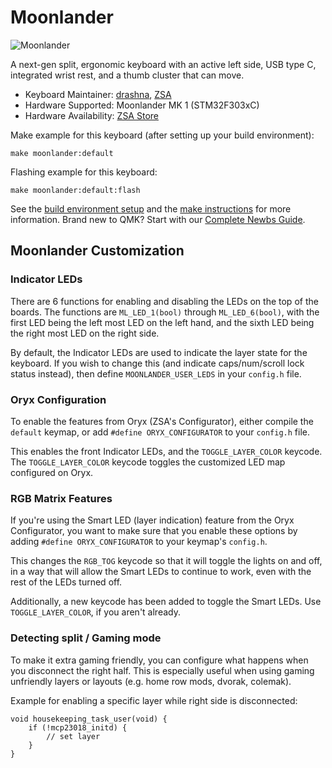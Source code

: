 # Moonlander

![Moonlander](https://zsa.io/static/gallery-white-case-7a2ef555f8f7f4ce1b9030477b16e517.png)

A next-gen split, ergonomic keyboard with an active left side, USB type C, integrated wrist rest, and a thumb cluster that can move.


* Keyboard Maintainer: [drashna](https://github.com/drashna), [ZSA](https://github.com/zsa/)
* Hardware Supported: Moonlander MK 1 (STM32F303xC)
* Hardware Availability: [ZSA Store](https://zsa.io/moonlander/)

Make example for this keyboard (after setting up your build environment):

    make moonlander:default

Flashing example for this keyboard:

    make moonlander:default:flash

See the [build environment setup](https://docs.qmk.fm/#/getting_started_build_tools) and the [make instructions](https://docs.qmk.fm/#/getting_started_make_guide) for more information. Brand new to QMK? Start with our [Complete Newbs Guide](https://docs.qmk.fm/#/newbs).


## Moonlander Customization

### Indicator LEDs

There are 6 functions for enabling and disabling the LEDs on the top of the boards. The functions are `ML_LED_1(bool)` through `ML_LED_6(bool)`, with the first LED being the left most LED on the left hand, and the sixth LED being the right most LED on the right side. 

By default, the Indicator LEDs are used to indicate the layer state for the keyboard.  If you wish to change this (and indicate caps/num/scroll lock status instead), then define `MOONLANDER_USER_LEDS` in your `config.h` file. 


### Oryx Configuration

To enable the features from Oryx (ZSA's Configurator), either compile the `default` keymap, or add `#define ORYX_CONFIGURATOR` to your `config.h` file.

This enables the front Indicator LEDs, and the `TOGGLE_LAYER_COLOR` keycode.  The `TOGGLE_LAYER_COLOR` keycode toggles the customized LED map configured on Oryx. 

### RGB Matrix Features

If you're using the Smart LED (layer indication) feature from the Oryx Configurator, you want to make sure that you enable these options by adding `#define ORYX_CONFIGURATOR` to your keymap's `config.h`. 

This changes the `RGB_TOG` keycode so that it will toggle the lights on and off, in a way that will allow the Smart LEDs to continue to work, even with the rest of the LEDs turned off. 

Additionally, a new keycode has been added to toggle the Smart LEDs.  Use `TOGGLE_LAYER_COLOR`, if you aren't already.

### Detecting split / Gaming mode

To make it extra gaming friendly, you can configure what happens when you disconnect the right half. This is especially useful when using gaming unfriendly layers or layouts (e.g. home row mods, dvorak, colemak).

Example for enabling a specific layer while right side is disconnected:

```
void housekeeping_task_user(void) {
    if (!mcp23018_initd) {
        // set layer
    }
}
```